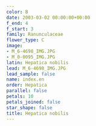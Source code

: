```yaml
---
color: B
date: 2003-03-02 00:00:00+00:00
f_end: 4
f_start: 3
family: Ranunculaceae
flower_type: C
image:
- M_6-4698_IMG.JPG
- M_0-0095_IMG.JPG
latin: Hepatica nobilis
lead: M_6-4698_IMG.JPG
lead_sample: false
name: index.en
order: Hepatica
parallel: false
petals: 10
petals_joined: false
star_shape: false
title: Hepatica nobilis
---
```

